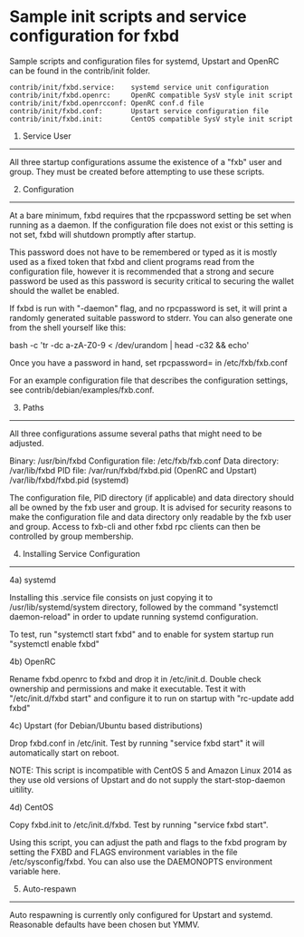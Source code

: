 Sample init scripts and service configuration for fxbd
==========================================================

Sample scripts and configuration files for systemd, Upstart and OpenRC
can be found in the contrib/init folder.

    contrib/init/fxbd.service:    systemd service unit configuration
    contrib/init/fxbd.openrc:     OpenRC compatible SysV style init script
    contrib/init/fxbd.openrcconf: OpenRC conf.d file
    contrib/init/fxbd.conf:       Upstart service configuration file
    contrib/init/fxbd.init:       CentOS compatible SysV style init script

1. Service User
---------------------------------

All three startup configurations assume the existence of a "fxb" user
and group.  They must be created before attempting to use these scripts.

2. Configuration
---------------------------------

At a bare minimum, fxbd requires that the rpcpassword setting be set
when running as a daemon.  If the configuration file does not exist or this
setting is not set, fxbd will shutdown promptly after startup.

This password does not have to be remembered or typed as it is mostly used
as a fixed token that fxbd and client programs read from the configuration
file, however it is recommended that a strong and secure password be used
as this password is security critical to securing the wallet should the
wallet be enabled.

If fxbd is run with "-daemon" flag, and no rpcpassword is set, it will
print a randomly generated suitable password to stderr.  You can also
generate one from the shell yourself like this:

bash -c 'tr -dc a-zA-Z0-9 < /dev/urandom | head -c32 && echo'

Once you have a password in hand, set rpcpassword= in /etc/fxb/fxb.conf

For an example configuration file that describes the configuration settings,
see contrib/debian/examples/fxb.conf.

3. Paths
---------------------------------

All three configurations assume several paths that might need to be adjusted.

Binary:              /usr/bin/fxbd
Configuration file:  /etc/fxb/fxb.conf
Data directory:      /var/lib/fxbd
PID file:            /var/run/fxbd/fxbd.pid (OpenRC and Upstart)
                     /var/lib/fxbd/fxbd.pid (systemd)

The configuration file, PID directory (if applicable) and data directory
should all be owned by the fxb user and group.  It is advised for security
reasons to make the configuration file and data directory only readable by the
fxb user and group.  Access to fxb-cli and other fxbd rpc clients
can then be controlled by group membership.

4. Installing Service Configuration
-----------------------------------

4a) systemd

Installing this .service file consists on just copying it to
/usr/lib/systemd/system directory, followed by the command
"systemctl daemon-reload" in order to update running systemd configuration.

To test, run "systemctl start fxbd" and to enable for system startup run
"systemctl enable fxbd"

4b) OpenRC

Rename fxbd.openrc to fxbd and drop it in /etc/init.d.  Double
check ownership and permissions and make it executable.  Test it with
"/etc/init.d/fxbd start" and configure it to run on startup with
"rc-update add fxbd"

4c) Upstart (for Debian/Ubuntu based distributions)

Drop fxbd.conf in /etc/init.  Test by running "service fxbd start"
it will automatically start on reboot.

NOTE: This script is incompatible with CentOS 5 and Amazon Linux 2014 as they
use old versions of Upstart and do not supply the start-stop-daemon uitility.

4d) CentOS

Copy fxbd.init to /etc/init.d/fxbd. Test by running "service fxbd start".

Using this script, you can adjust the path and flags to the fxbd program by
setting the FXBD and FLAGS environment variables in the file
/etc/sysconfig/fxbd. You can also use the DAEMONOPTS environment variable here.

5. Auto-respawn
-----------------------------------

Auto respawning is currently only configured for Upstart and systemd.
Reasonable defaults have been chosen but YMMV.
